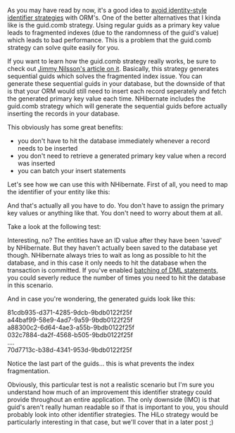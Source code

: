 As you may have read by now, it's a good idea to <a href="http://ayende.com/Blog/archive/2009/03/20/nhibernate-avoid-identity-generator-when-possible.aspx">avoid identity-style identifier strategies</a> with ORM's.  One of the better alternatives that I kinda like is the guid.comb strategy.  Using regular guids as a primary key value leads to fragmented indexes (due to the randomness of the guid's value) which leads to bad performance.  This is a problem that the guid.comb strategy can solve quite easily for you.

If you want to learn how the guid.comb strategy really works, be sure to check out <a href="http://www.informit.com/articles/article.aspx?p=25862">Jimmy Nilsson's article on it</a>. Basically, this strategy generates sequential guids which solves the fragmented index issue.  You can generate these sequential guids in your database, but the downside of that is that your ORM would still need to insert each record seperately and fetch the generated primary key value each time.  NHibernate includes the guid.comb strategy which will generate the sequential guids before actually inserting the records in your database.

This obviously has some great benefits: 
<ul>
	<li>you don't have to hit the database immediately whenever a record needs to be inserted</li>
	<li>you don't need to retrieve a generated primary key value when a record was inserted</li>
	<li>you can batch your insert statements</li>
</ul>

Let's see how we can use this with NHibernate.  First of all, you need to map the identifier of your entity like this:

<script src="https://gist.github.com/3684514.js?file=s1.xml"></script>

And that's actually all you have to do.  You don't have to assign the primary key values or anything like that.  You don't need to worry about them at all.  

Take a look at the following test:

<script src="https://gist.github.com/3684514.js?file=s2.cs"></script>

Interesting, no? The entities have an ID value after they have been 'saved' by NHibernate.  But they haven't actually been saved to the database yet though.  NHibernate always tries to wait as long as possible to hit the database, and in this case it only needs to hit the database when the transaction is committed.  If you've enabled <a href="/blog/2008/10/batching-nhibernates-dm-statements/">batching of DML statements</a>, you could severly reduce the number of times you need to hit the database in this scenario.

And in case you're wondering, the generated guids look like this:

81cdb935-d371-4285-9dcb-9bdb0122f25f<br/>
a44baf99-58e9-4ad7-9a59-9bdb0122f25f<br/>
a88300c2-6d64-4ae3-a55b-9bdb0122f25f<br/>
032c7884-da2f-4568-b505-9bdb0122f25f<br/>
....<br/>
70d7713c-b38d-4341-953d-9bdb0122f25f<br/>

Notice the last part of the guids... this is what prevents the index fragmentation.

Obviously, this particular test is not a realistic scenario but I'm sure you understand how much of an improvement this identifier strategy could provide throughout an entire application.  The only downside (IMO) is that guid's aren't really human readable so if that is important to you, you should probably look into other identifier strategies.  The HiLo strategy would be particularly interesting in that case, but we'll cover that in a later post ;)